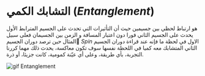 # التشابك الكمي  ($Entanglement$)

هو ارتباط لحظي بين جسيمين حيث أن التأثيرات التي تحدث على الجسيم المترابط الأول يحدث على الجسيم الثاني فورا دون اعتبار المسافة و الزمن بين الجسيمان فعلى سبيل المثال حين  ترصد دوران الجسيم $ٍSpin$ الاول في لحظة ما فإنه عند قراءة دوران الجسيم الثاني المتشابك معه كميا في اللحظة نفسها سوف تكون معاكسة، يحدث ذلك مهما كررنا التجربة، بأي طريقة، وعلى أي عيّنة كمومية، كانت جزيئا، أو ذرة.


<!-- we need more information about Entanglement -->

![gif Entanglement ](~/images/entanglment.gif) 

